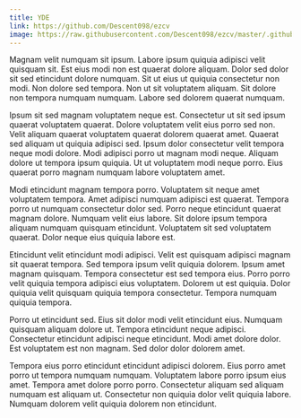 ```yaml
---
title: YDE
link: https://github.com/Descent098/ezcv
image: https://raw.githubusercontent.com/Descent098/ezcv/master/.github/logo.png
---
```


Magnam velit numquam sit ipsum. Labore ipsum quiquia adipisci velit quisquam sit. Est eius modi non est quaerat dolore aliquam. Dolor sed dolor sit sed etincidunt dolore numquam. Sit ut eius ut quiquia consectetur non modi. Non dolore sed tempora. Non ut sit voluptatem aliquam. Sit dolore non tempora numquam numquam. Labore sed dolorem quaerat numquam.

Ipsum sit sed magnam voluptatem neque est. Consectetur ut sit sed ipsum quaerat voluptatem quaerat. Dolore voluptatem velit eius porro sed non. Velit aliquam quaerat voluptatem quaerat dolorem quaerat amet. Quaerat sed aliquam ut quiquia adipisci sed. Ipsum dolor consectetur velit tempora neque modi dolore. Modi adipisci porro ut magnam modi neque. Aliquam dolore ut tempora ipsum quiquia. Ut ut voluptatem modi neque porro. Eius quaerat porro magnam numquam labore voluptatem amet.

Modi etincidunt magnam tempora porro. Voluptatem sit neque amet voluptatem tempora. Amet adipisci numquam adipisci est quaerat. Tempora porro ut numquam consectetur dolor sed. Porro neque etincidunt quaerat magnam dolore. Numquam velit eius labore. Sit dolore ipsum tempora aliquam numquam quisquam etincidunt. Voluptatem sit sed voluptatem quaerat. Dolor neque eius quiquia labore est.

Etincidunt velit etincidunt modi adipisci. Velit est quisquam adipisci magnam sit quaerat tempora. Sed tempora ipsum velit quiquia dolorem. Ipsum amet magnam quisquam. Tempora consectetur est sed tempora eius. Porro porro velit quiquia tempora adipisci eius voluptatem. Dolorem ut est quiquia. Dolor quiquia velit quisquam quiquia tempora consectetur. Tempora numquam quiquia tempora.

Porro ut etincidunt sed. Eius sit dolor modi velit etincidunt eius. Numquam quisquam aliquam dolore ut. Tempora etincidunt neque adipisci. Consectetur etincidunt adipisci neque etincidunt. Modi amet dolore dolor. Est voluptatem est non magnam. Sed dolor dolor dolorem amet.

Tempora eius porro etincidunt etincidunt adipisci dolorem. Eius porro amet porro ut tempora numquam numquam. Voluptatem labore porro ipsum eius amet. Tempora amet dolore porro porro. Consectetur aliquam sed aliquam numquam est aliquam ut. Consectetur non quiquia dolor velit quiquia labore. Numquam dolorem velit quiquia dolorem non etincidunt.
    